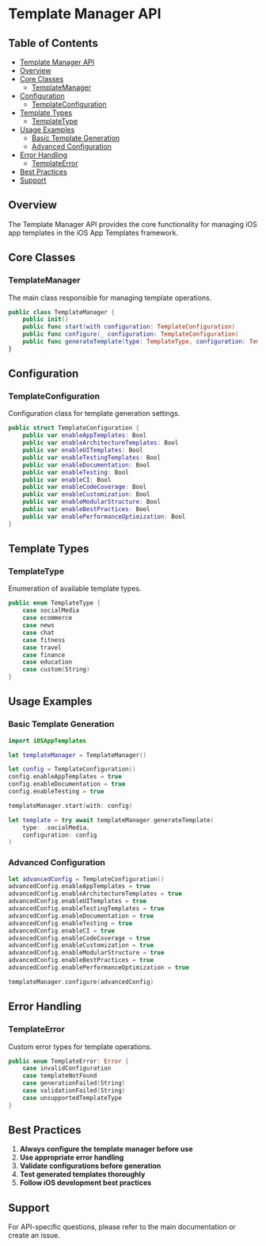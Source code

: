 # Template Manager API

<!-- TOC START -->
## Table of Contents
- [Template Manager API](#template-manager-api)
- [Overview](#overview)
- [Core Classes](#core-classes)
  - [TemplateManager](#templatemanager)
- [Configuration](#configuration)
  - [TemplateConfiguration](#templateconfiguration)
- [Template Types](#template-types)
  - [TemplateType](#templatetype)
- [Usage Examples](#usage-examples)
  - [Basic Template Generation](#basic-template-generation)
  - [Advanced Configuration](#advanced-configuration)
- [Error Handling](#error-handling)
  - [TemplateError](#templateerror)
- [Best Practices](#best-practices)
- [Support](#support)
<!-- TOC END -->


## Overview

The Template Manager API provides the core functionality for managing iOS app templates in the iOS App Templates framework.

## Core Classes

### TemplateManager

The main class responsible for managing template operations.

```swift
public class TemplateManager {
    public init()
    public func start(with configuration: TemplateConfiguration)
    public func configure(_ configuration: TemplateConfiguration)
    public func generateTemplate(type: TemplateType, configuration: TemplateConfiguration) async throws -> GeneratedTemplate
}
```

## Configuration

### TemplateConfiguration

Configuration class for template generation settings.

```swift
public struct TemplateConfiguration {
    public var enableAppTemplates: Bool
    public var enableArchitectureTemplates: Bool
    public var enableUITemplates: Bool
    public var enableTestingTemplates: Bool
    public var enableDocumentation: Bool
    public var enableTesting: Bool
    public var enableCI: Bool
    public var enableCodeCoverage: Bool
    public var enableCustomization: Bool
    public var enableModularStructure: Bool
    public var enableBestPractices: Bool
    public var enablePerformanceOptimization: Bool
}
```

## Template Types

### TemplateType

Enumeration of available template types.

```swift
public enum TemplateType {
    case socialMedia
    case ecommerce
    case news
    case chat
    case fitness
    case travel
    case finance
    case education
    case custom(String)
}
```

## Usage Examples

### Basic Template Generation

```swift
import iOSAppTemplates

let templateManager = TemplateManager()

let config = TemplateConfiguration()
config.enableAppTemplates = true
config.enableDocumentation = true
config.enableTesting = true

templateManager.start(with: config)

let template = try await templateManager.generateTemplate(
    type: .socialMedia,
    configuration: config
)
```

### Advanced Configuration

```swift
let advancedConfig = TemplateConfiguration()
advancedConfig.enableAppTemplates = true
advancedConfig.enableArchitectureTemplates = true
advancedConfig.enableUITemplates = true
advancedConfig.enableTestingTemplates = true
advancedConfig.enableDocumentation = true
advancedConfig.enableTesting = true
advancedConfig.enableCI = true
advancedConfig.enableCodeCoverage = true
advancedConfig.enableCustomization = true
advancedConfig.enableModularStructure = true
advancedConfig.enableBestPractices = true
advancedConfig.enablePerformanceOptimization = true

templateManager.configure(advancedConfig)
```

## Error Handling

### TemplateError

Custom error types for template operations.

```swift
public enum TemplateError: Error {
    case invalidConfiguration
    case templateNotFound
    case generationFailed(String)
    case validationFailed(String)
    case unsupportedTemplateType
}
```

## Best Practices

1. **Always configure the template manager before use**
2. **Use appropriate error handling**
3. **Validate configurations before generation**
4. **Test generated templates thoroughly**
5. **Follow iOS development best practices**

## Support

For API-specific questions, please refer to the main documentation or create an issue.
